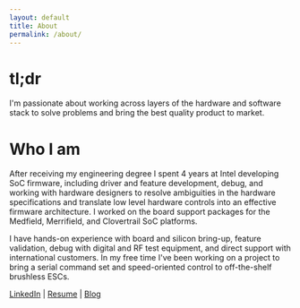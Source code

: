 ```yaml
---
layout: default
title: About
permalink: /about/
---
```


# tl;dr

I'm passionate about working across layers of the hardware and software stack to solve problems and bring the best quality product to market.

# Who I am

After receiving my engineering degree I spent 4 years at Intel developing SoC firmware, including driver and feature development, debug, and working with hardware designers to resolve ambiguities in the hardware specifications and translate low level hardware controls into an effective firmware architecture. I worked on the board support packages for the Medfield, Merrifield, and Clovertrail SoC platforms.

I have hands-on experience with board and silicon bring-up, feature validation, debug with digital and RF test equipment, and direct support with international customers. In my free time I've been working on a project to bring a serial command set and speed-oriented control to off-the-shelf brushless ESCs.

[LinkedIn](https://www.linkedin.com/in/forrest-koran)
|
[Resume](/assets/Forrest_Koran.pdf)
|
[Blog](/)

